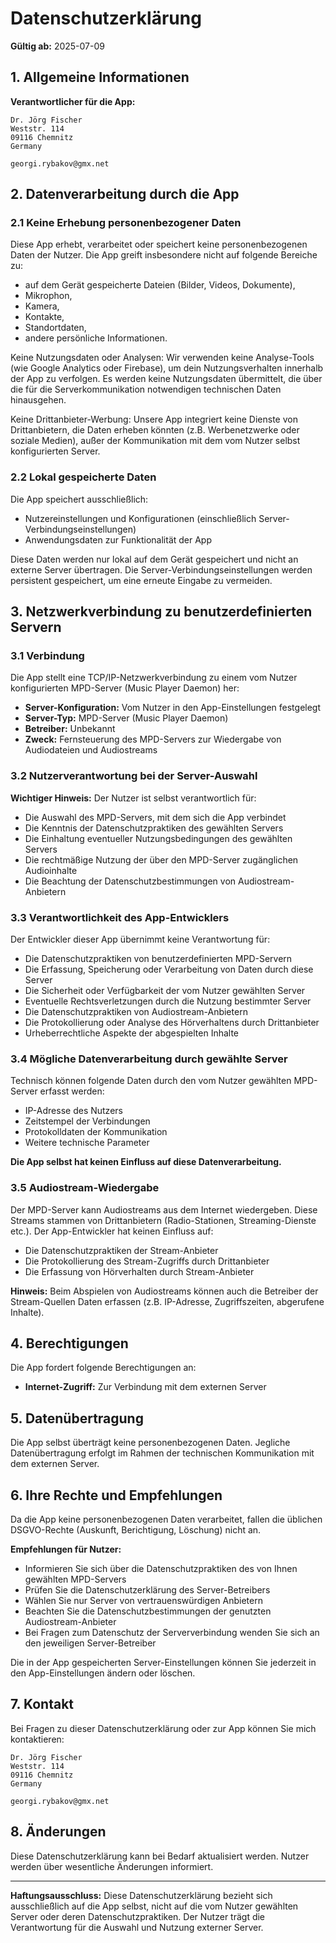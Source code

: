 # Datenschutzerklärung

**Gültig ab:** 2025-07-09

## 1. Allgemeine Informationen

**Verantwortlicher für die App:**

	Dr. Jörg Fischer
	Weststr. 114
	09116 Chemnitz
	Germany

	georgi.rybakov@gmx.net

## 2. Datenverarbeitung durch die App

### 2.1 Keine Erhebung personenbezogener Daten
Diese App erhebt, verarbeitet oder speichert keine personenbezogenen Daten der Nutzer. Die App greift insbesondere nicht auf folgende Bereiche zu:

- auf dem Gerät gespeicherte Dateien (Bilder, Videos, Dokumente),
- Mikrophon,
- Kamera,
- Kontakte,
- Standortdaten,
- andere persönliche Informationen.

Keine Nutzungsdaten oder Analysen: Wir verwenden keine Analyse-Tools (wie Google Analytics oder Firebase), um dein Nutzungsverhalten innerhalb der App zu verfolgen. Es werden keine Nutzungsdaten übermittelt, die über die für die Serverkommunikation notwendigen technischen Daten hinausgehen.

Keine Drittanbieter-Werbung: Unsere App integriert keine Dienste von Drittanbietern, die Daten erheben könnten (z.B. Werbenetzwerke oder soziale Medien), außer der Kommunikation mit dem vom Nutzer selbst konfigurierten Server.

### 2.2 Lokal gespeicherte Daten
Die App speichert ausschließlich:

- Nutzereinstellungen und Konfigurationen (einschließlich Server-Verbindungseinstellungen)
- Anwendungsdaten zur Funktionalität der App

Diese Daten werden nur lokal auf dem Gerät gespeichert und nicht an externe Server übertragen. Die Server-Verbindungseinstellungen werden persistent gespeichert, um eine erneute Eingabe zu vermeiden.

## 3. Netzwerkverbindung zu benutzerdefinierten Servern

### 3.1 Verbindung
Die App stellt eine TCP/IP-Netzwerkverbindung zu einem vom Nutzer konfigurierten MPD-Server (Music Player Daemon) her:

- **Server-Konfiguration:** Vom Nutzer in den App-Einstellungen festgelegt
- **Server-Typ:** MPD-Server (Music Player Daemon)
- **Betreiber:** Unbekannt
- **Zweck:** Fernsteuerung des MPD-Servers zur Wiedergabe von Audiodateien und Audiostreams

### 3.2 Nutzerverantwortung bei der Server-Auswahl
**Wichtiger Hinweis:** Der Nutzer ist selbst verantwortlich für:

- Die Auswahl des MPD-Servers, mit dem sich die App verbindet
- Die Kenntnis der Datenschutzpraktiken des gewählten Servers
- Die Einhaltung eventueller Nutzungsbedingungen des gewählten Servers
- Die rechtmäßige Nutzung der über den MPD-Server zugänglichen Audioinhalte
- Die Beachtung der Datenschutzbestimmungen von Audiostream-Anbietern

### 3.3 Verantwortlichkeit des App-Entwicklers
Der Entwickler dieser App übernimmt keine Verantwortung für:

- Die Datenschutzpraktiken von benutzerdefinierten MPD-Servern
- Die Erfassung, Speicherung oder Verarbeitung von Daten durch diese Server
- Die Sicherheit oder Verfügbarkeit der vom Nutzer gewählten Server
- Eventuelle Rechtsverletzungen durch die Nutzung bestimmter Server
- Die Datenschutzpraktiken von Audiostream-Anbietern
- Die Protokollierung oder Analyse des Hörverhaltens durch Drittanbieter
- Urheberrechtliche Aspekte der abgespielten Inhalte

### 3.4 Mögliche Datenverarbeitung durch gewählte Server
Technisch können folgende Daten durch den vom Nutzer gewählten MPD-Server erfasst werden:

- IP-Adresse des Nutzers
- Zeitstempel der Verbindungen
- Protokolldaten der Kommunikation
- Weitere technische Parameter

**Die App selbst hat keinen Einfluss auf diese Datenverarbeitung.**

### 3.5 Audiostream-Wiedergabe
Der MPD-Server kann Audiostreams aus dem Internet wiedergeben. Diese Streams stammen von Drittanbietern (Radio-Stationen, Streaming-Dienste etc.). Der App-Entwickler hat keinen Einfluss auf:

- Die Datenschutzpraktiken der Stream-Anbieter
- Die Protokollierung des Stream-Zugriffs durch Drittanbieter
- Die Erfassung von Hörverhalten durch Stream-Anbieter

**Hinweis:** Beim Abspielen von Audiostreams können auch die Betreiber der Stream-Quellen Daten erfassen (z.B. IP-Adresse, Zugriffszeiten, abgerufene Inhalte).

## 4. Berechtigungen

Die App fordert folgende Berechtigungen an:

- **Internet-Zugriff:** Zur Verbindung mit dem externen Server

## 5. Datenübertragung

Die App selbst überträgt keine personenbezogenen Daten. Jegliche Datenübertragung erfolgt im Rahmen der technischen Kommunikation mit dem externen Server.

## 6. Ihre Rechte und Empfehlungen

Da die App keine personenbezogenen Daten verarbeitet, fallen die üblichen DSGVO-Rechte (Auskunft, Berichtigung, Löschung) nicht an. 

**Empfehlungen für Nutzer:**

- Informieren Sie sich über die Datenschutzpraktiken des von Ihnen gewählten MPD-Servers
- Prüfen Sie die Datenschutzerklärung des Server-Betreibers
- Wählen Sie nur Server von vertrauenswürdigen Anbietern
- Beachten Sie die Datenschutzbestimmungen der genutzten Audiostream-Anbieter
- Bei Fragen zum Datenschutz der Serververbindung wenden Sie sich an den jeweiligen Server-Betreiber

Die in der App gespeicherten Server-Einstellungen können Sie jederzeit in den App-Einstellungen ändern oder löschen.

## 7. Kontakt

Bei Fragen zu dieser Datenschutzerklärung oder zur App können Sie mich kontaktieren:

	Dr. Jörg Fischer
	Weststr. 114
	09116 Chemnitz
	Germany

	georgi.rybakov@gmx.net

## 8. Änderungen

Diese Datenschutzerklärung kann bei Bedarf aktualisiert werden. Nutzer werden über wesentliche Änderungen informiert.

---

**Haftungsausschluss:** Diese Datenschutzerklärung bezieht sich ausschließlich auf die App selbst, nicht auf die vom Nutzer gewählten Server oder deren Datenschutzpraktiken. Der Nutzer trägt die Verantwortung für die Auswahl und Nutzung externer Server.
